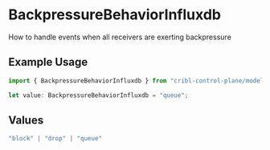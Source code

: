 # BackpressureBehaviorInfluxdb

How to handle events when all receivers are exerting backpressure

## Example Usage

```typescript
import { BackpressureBehaviorInfluxdb } from "cribl-control-plane/models/operations";

let value: BackpressureBehaviorInfluxdb = "queue";
```

## Values

```typescript
"block" | "drop" | "queue"
```